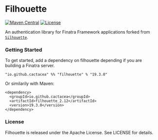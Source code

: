# Filhouette
[![Maven Central](https://maven-badges.herokuapp.com/maven-central/io.github.cactacea/filhouette_2.12/badge.svg)](https://maven-badges.herokuapp.com/maven-central/io.github.cactacea/filhouette_2.12)
[![License](https://img.shields.io/badge/License-Apache%202.0-blue.svg)](https://opensource.org/licenses/Apache-2.0)

An authentication library for Finatra Framework applications forked from [`Silhouette`](https://github.com/mohiva/play-silhouette).

### Getting Started

To get started, add a dependency on filhouette depending if you are building a Finatra server.

```
"io.github.cactacea" %% "filhouette" % "19.3.0"
```
Or similarily with Maven:
```
<dependency>
  <groupId>io.github.cactacea</groupId>
  <artifactId>filhouette_2.12</artifactId>
  <version>19.3.0</version>
</dependency>
```


### License

Filhouette is released under the Apache License. See LICENSE for details.
